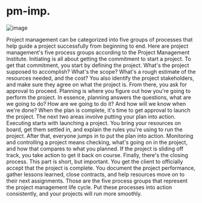 # pm-imp.


![image](https://user-images.githubusercontent.com/117138832/205117158-c22b7a65-9c22-48a4-93fe-1e380f3c6bd8.png)


Project management can be categorized into five groups of processes that help guide a project successfully from beginning to end. Here are project management's five process groups according to the Project Management Institute. 
Initiating is all about getting the commitment to start a project. To get that commitment, you start by defining the project. What's the project supposed to accomplish? What's the scope? What's a rough estimate of the resources needed, and the cost? You also identify the project stakeholders, and make sure they agree on what the project is. From there, you ask for approval to proceed. Planning is where you figure out how you're going to perform the project. In essence, planning answers the questions, what are we going to do? How are we going to do it? And how will we know when we're done? When the plan is complete, it's time to get approval to launch the project.
The next two areas involve putting your plan into action. Executing starts with launching a project. You bring your resources on board, get them settled in, and explain the rules you're using to run the project. 
After that, everyone jumps in to put the plan into action. Monitoring and controlling a project means checking, what's going on in the project, and how that compares to what you planned.
If the project is sliding off track, you take action to get it back on course. Finally, there's the closing process. This part is short, but important. You get the client to officially accept that the project is complete. You document the project performance, gather lessons learned, close contracts, and help resources move on to their next assignments.
Those are the five process groups that represent the project management life cycle. Put these processes into action consistently, and your projects will run more smoothly.
